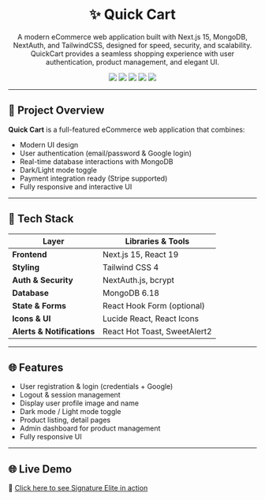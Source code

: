 <h1 align="center">✨ Quick Cart</h1>
<p align="center">
A modern eCommerce web application built with Next.js 15, MongoDB, NextAuth, and TailwindCSS, designed for speed, security, and scalability. QuickCart provides a seamless shopping experience with user authentication, product management, and elegant UI.
</p>

<p align="center">
  <img src="https://img.shields.io/badge/Next.js-15.5.0-000000?style=flat-square&logo=next.js" />
  <img src="https://img.shields.io/badge/React-19.1.0-61DAFB?style=flat-square&logo=react" />
  <img src="https://img.shields.io/badge/TailwindCSS-4.1-38B2AC?style=flat-square&logo=tailwindcss" />
  <img src="https://img.shields.io/badge/MongoDB-6.18.0-47A248?style=flat-square&logo=mongodb" />
  <img src="https://img.shields.io/badge/NextAuth-4.24.11-333333?style=flat-square&logo=nextauth.js" />
</p>

---

## 🚀 Project Overview

**Quick Cart** is a full-featured eCommerce web application that combines:

- Modern UI design
- User authentication (email/password & Google login)
- Real-time database interactions with MongoDB
- Dark/Light mode toggle
- Payment integration ready (Stripe supported)
- Fully responsive and interactive UI

---

## 🔧 Tech Stack

| Layer                      | Libraries & Tools            |
| -------------------------- | ---------------------------- |
| **Frontend**               | Next.js 15, React 19         |
| **Styling**                | Tailwind CSS 4               |
| **Auth & Security**        | NextAuth.js, bcrypt          |
| **Database**               | MongoDB 6.18                 |
| **State & Forms**          | React Hook Form (optional)   |
| **Icons & UI**             | Lucide React, React Icons    |
| **Alerts & Notifications** | React Hot Toast, SweetAlert2 |

---

## 🌐 Features

- User registration & login (credentials + Google)
- Logout & session management
- Display user profile image and name
- Dark mode / Light mode toggle
- Product listing, detail pages
- Admin dashboard for product management
- Fully responsive UI

---

## 🌐 Live Demo

🔗 [Click here to see Signature Elite in action]()
